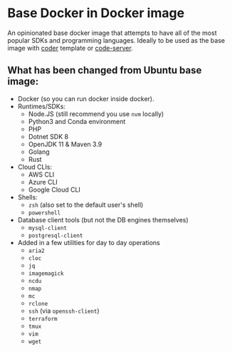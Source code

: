 # Base Docker in Docker image
An opinionated base docker image that attempts to have all of the most popular SDKs and programming languages. Ideally to be used as the base image with [coder](https://coder.com/) template or [code-server](https://github.com/coder/code-server).

## What has been changed from Ubuntu base image:
- Docker (so you can run docker inside docker).
- Runtimes/SDKs:
    - Node.JS (still recommend you use `nvm` locally)
    - Python3 and Conda environment
    - PHP
    - Dotnet SDK 8
    - OpenJDK 11 & Maven 3.9
    - Golang
    - Rust
- Cloud CLIs:
  - AWS CLI
  - Azure CLI
  - Google Cloud CLI
- Shells:
  - `zsh` (also set to the default user's shell)
  - `powershell`
- Database client tools (but not the DB engines themselves)
  - `mysql-client`
  - `postgresql-client`
- Added in a few utilities for day to day operations
  - `aria2`
  - `cloc`
  - `jq`
  - `imagemagick`
  - `ncdu`
  - `nmap`
  - `mc`
  - `rclone`
  - `ssh` (via `openssh-client`)
  - `terraform`
  - `tmux`
  - `vim`
  - `wget`
